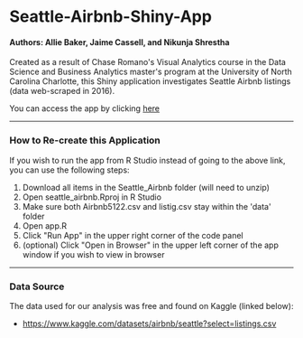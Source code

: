 # Seattle-Airbnb-Shiny-App
#### Authors: Allie Baker, Jaime Cassell, and Nikunja Shrestha 

Created as a result of Chase Romano's Visual Analytics course in the Data Science and Business Analytics master's program at the University of North Carolina Charlotte, this Shiny application investigates Seattle Airbnb listings (data web-scraped in 2016).

You can access the app by clicking [here](https://allie-baker-uncc.shinyapps.io/seattle_airbnb/)

- - - -

### How to Re-create this Application
If you wish to run the app from R Studio instead of going to the above link, you can use the following steps:

1. Download all items in the Seattle_Airbnb folder (will need to unzip)
2. Open seattle_airbnb.Rproj in R Studio
3. Make sure both Airbnb5122.csv and listig.csv stay within the 'data' folder
4. Open app.R
5. Click "Run App" in the upper right corner of the code panel
6. (optional) Click "Open in Browser" in the upper left corner of the app window if you wish to view in browser

- - - -

### Data Source
The data used for our analysis was free and found on Kaggle (linked below): 
* https://www.kaggle.com/datasets/airbnb/seattle?select=listings.csv
